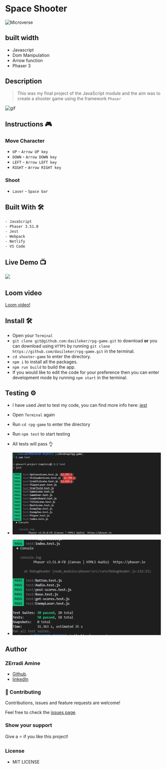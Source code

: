#  Space Shooter

![Microverse](https://img.shields.io/badge/-Microverse-6F23FF?style=for-the-badge)

## built width

- Javascript
- Dom Manipulation
- Arrow function
- Phaser 3

## Description

> This was my final project of the JavaScript module and the aim was to create a shooter game using the framework `Phaser`

![gif](./assets/rpg.gif)



## Instructions 🎮

### Move Character

- `UP` - `Arrow UP key`
- `DOWN` - `Arrow DOWN key`
- `LEFT` - `Arrow LEFT key`
- `RIGHT` - `Arrow RIGHT key`

### Shoot

- `Laser` - `Space bar`

## Built With 🛠

```
- JavaScript
- Phaser 3.51.0
- Jest
- Webpack
- Netlify
- VS Code
```

## Live Demo 📺

<a href="https://space-salvation.netlify.app/"><img src="https://www.netlify.com/img/deploy/button.svg"></a>

## Loom video
[Loom video!](https://www.loom.com/share/2624f51a52694a798a06c912ae00fcc6)


## Install 🛠


-  Open your `Terminal`
- `git clone git@github.com:dasileker/rpg-game.git` to download <b>or</b> you can download using `HTTPS` by running `git clone https://github.com/dasileker/rpg-game.git` in the terminal.
- `cd shooter-game` to enter the directory.
-  `npm i` to install all the packages.
- `npm run build` to build the app.
-  If you would like to edit the code for your preference then you can enter development mode by running `npm start` in the terminal.


## Testing ⚙

- I have used Jest to test my code, you can find more info here: [jest](https://jestjs.io/)

- Open `Terminal` again
- Run `cd rpg-game` to enter the directory
- Run `npm test` to start testing
- All tests will pass 👌

- ![tests](./assets/test1.png)
- ![tests](./assets/test2.png)

## Author

### ZErradi Amine

- [Github](https://www.github.com/dasileker/).
- [linkedIn](https://www.linkedin.com/zerradi)
### 🤝 Contributing

Contributions, issues and feature requests are welcome!

Feel free to check the [issues page](https://github.com/DcRonan/shooter-game/issues).

### Show your support

Give a ⭐️ if you like this project!

### License
- MIT LICENSE

